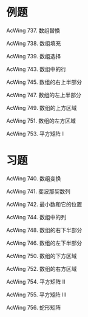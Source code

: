 # 例题
AcWing 737. 数组替换

AcWing 738. 数组填充

AcWing 739. 数组选择

AcWing 743. 数组中的行

AcWing 745. 数组的右上半部分

AcWing 747. 数组的左上半部分

AcWing 749. 数组的上方区域

AcWing 751. 数组的左方区域

AcWing 753. 平方矩阵 I

# 习题

AcWing 740. 数组变换

AcWing 741. 斐波那契数列

AcWing 742. 最小数和它的位置

AcWing 744. 数组中的列

AcWing 748. 数组的右下半部分

AcWing 746. 数组的左下半部分

AcWing 750. 数组的下方区域

AcWing 752. 数组的右方区域

AcWing 754. 平方矩阵 II

AcWing 755. 平方矩阵 III

AcWing 756. 蛇形矩阵
